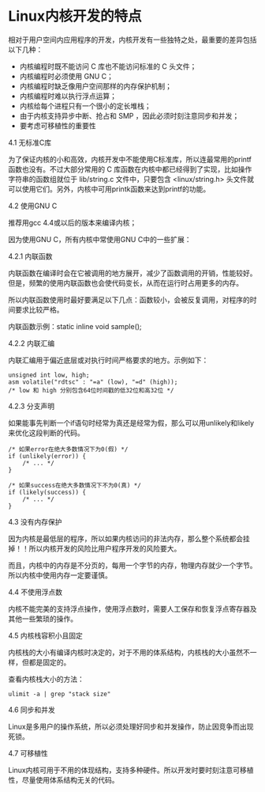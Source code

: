 # Linux内核开发的特点 #

相对于用户空间内应用程序的开发，内核开发有一些独特之处，最重要的差异包括以下几种：

- 内核编程时既不能访问 C 库也不能访问标准的 C 头文件；
- 内核编程时必须使用 GNU C；
- 内核编程时缺乏像用户空间那样的内存保护机制；
- 内核编程时难以执行浮点运算；
- 内核给每个进程只有一个很小的定长堆栈；
- 由于内核支持异步中断、抢占和 SMP ，因此必须时刻注意同步和并发；
- 要考虑可移植性的重要性

4.1  无标准C库

为了保证内核的小和高效，内核开发中不能使用C标准库，所以连最常用的printf函数也没有。不过大部分常用的 C 库函数在内核中都已经得到了实现，比如操作字符串的函数组就位于 lib/string.c 文件中，只要包含 <linux/string.h> 头文件就可以使用它们。另外，内核中可用printk函数来达到printf的功能。

4.2 使用GNU C

推荐用gcc 4.4或以后的版本来编译内核；

因为使用GNU C，所有内核中常使用GNU C中的一些扩展：

4.2.1 内联函数

内联函数在编译时会在它被调用的地方展开，减少了函数调用的开销，性能较好。但是，频繁的使用内联函数也会使代码变长，从而在运行时占用更多的内存。

所以内联函数使用时最好要满足以下几点：函数较小，会被反复调用，对程序的时间要求比较严格。

内联函数示例：static inline void sample();

4.2.2 内联汇编

内联汇编用于偏近底层或对执行时间严格要求的地方。示例如下：

    unsigned int low, high;
    asm volatile("rdtsc" : "=a" (low), "=d" (high));
    /* low 和 high 分别包含64位时间戳的低32位和高32位 */

4.2.3 分支声明

如果能事先判断一个if语句时经常为真还是经常为假，那么可以用unlikely和likely来优化这段判断的代码。

    /* 如果error在绝大多数情况下为0(假) */
    if (unlikely(error)) {
    	/* ... */
    }

    /* 如果success在绝大多数情况下不为0(真) */
    if (likely(success)) {
    	/* ... */
    }

4.3 没有内存保护

因为内核是最低层的程序，所以如果内核访问的非法内存，那么整个系统都会挂掉！！所以内核开发的风险比用户程序开发的风险要大。

而且，内核中的内存是不分页的，每用一个字节的内存，物理内存就少一个字节。所以内核中使用内存一定要谨慎。

4.4 不使用浮点数

内核不能完美的支持浮点操作，使用浮点数时，需要人工保存和恢复浮点寄存器及其他一些繁琐的操作。

4.5 内核栈容积小且固定

内核栈的大小有编译内核时决定的，对于不用的体系结构，内核栈的大小虽然不一样，但都是固定的。

查看内核栈大小的方法：

    ulimit -a | grep "stack size"

4.6 同步和并发

Linux是多用户的操作系统，所以必须处理好同步和并发操作，防止因竞争而出现死锁。

4.7 可移植性

Linux内核可用于不用的体现结构，支持多种硬件。所以开发时要时刻注意可移植性，尽量使用体系结构无关的代码。